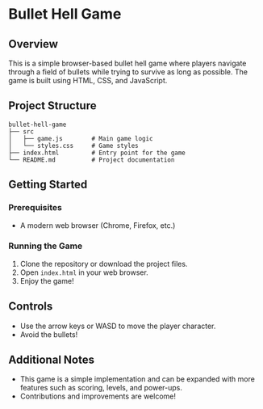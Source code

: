 # Bullet Hell Game

## Overview
This is a simple browser-based bullet hell game where players navigate through a field of bullets while trying to survive as long as possible. The game is built using HTML, CSS, and JavaScript.

## Project Structure
```
bullet-hell-game
├── src
│   ├── game.js        # Main game logic
│   └── styles.css     # Game styles
├── index.html         # Entry point for the game
└── README.md          # Project documentation
```

## Getting Started

### Prerequisites
- A modern web browser (Chrome, Firefox, etc.)

### Running the Game
1. Clone the repository or download the project files.
2. Open `index.html` in your web browser.
3. Enjoy the game!

## Controls
- Use the arrow keys or WASD to move the player character.
- Avoid the bullets!

## Additional Notes
- This game is a simple implementation and can be expanded with more features such as scoring, levels, and power-ups.
- Contributions and improvements are welcome!